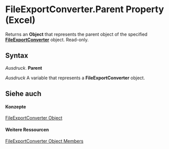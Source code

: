 
# FileExportConverter.Parent Property (Excel)

Returns an  **Object** that represents the parent object of the specified **[FileExportConverter](299f018e-0dfa-c101-7538-4a285918ac20.md)** object. Read-only.


## Syntax

 _Ausdruck_. **Parent**

 _Ausdruck_ A variable that represents a **FileExportConverter** object.


## Siehe auch


#### Konzepte


[FileExportConverter Object](299f018e-0dfa-c101-7538-4a285918ac20.md)
#### Weitere Ressourcen


[FileExportConverter Object Members](http://msdn.microsoft.com/library/f1ba5cfe-99f8-c6f7-c8c8-f4122d8cde6b%28Office.15%29.aspx)